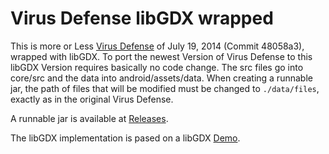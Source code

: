 Virus Defense libGDX wrapped
==========================
This is more or Less [Virus Defense](https://github.com/Valep42/VirusDefense) of July 19, 2014 (Commit 48058a3), wrapped with libGDX. To port the newest Version of Virus Defense to this libGDX Version requires basically no code change. The src files go into core/src and the data into android/assets/data. When creating a runnable jar, the path of files that will be modified must be changed to `./data/files`, exactly as in the original Virus Defense.

A runnable jar is available at [Releases](https://github.com/Valep42/VirusDefense-libGDX-wrapped/releases).

The libGDX implementation is pased on a libGDX [Demo](https://github.com/badlogic/theplanethatcouldntflygood).

